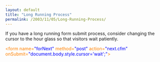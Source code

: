 ```yaml
---
layout: default
title: "Long Running Process"
permalink: /2003/11/05/Long-Running-Process/
---
```


<P>If you have a long running form submit process, consider changing the cursor to the hour glass so that visitors wait patiently.</P>

<div class="code"><FONT COLOR=NAVY><FONT COLOR=FF8000>&lt;form name=<FONT COLOR=BLUE>"forNext"</FONT> method=<FONT COLOR=BLUE>"post"</FONT> action=<FONT COLOR=BLUE>"next.cfm"</FONT> onSubmit=<FONT COLOR=BLUE>"document.body.style.cursor='wait';"</FONT>&gt;</FONT></FONT></div>
